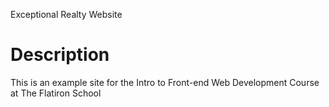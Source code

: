 Exceptional Realty Website


# Description
This is an example site for the Intro to Front-end Web Development Course at The Flatiron School